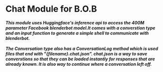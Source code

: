 # Chat Module for B.O.B

<h5>This module uses Huggingface's inference api to access the 400M parameter Facebook blenderbot model.It comes with a converstion type and an input function to generate a simple shell to communicate with blenderbot. <br><br>The Conversation type also has a ConversationLog method which is used files that end with "{filename}.chat.json". chat.json is a way to save converstions so that they can be loaded instantly for responses that are already known. It is also way to continue where a conversation left off.</h5>
